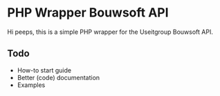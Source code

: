 # PHP Wrapper Bouwsoft API

Hi peeps, this is a simple PHP wrapper for the Useitgroup Bouwsoft API.

## Todo

* How-to start guide
* Better (code) documentation
* Examples